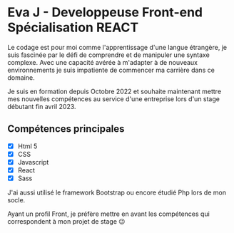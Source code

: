 # Eva J - Developpeuse Front-end Spécialisation REACT

Le codage est pour moi comme l'apprentissage d'une langue étrangère, je suis fascinée par le défi de comprendre et de manipuler une syntaxe complexe. 
Avec une capacité avérée à m'adapter à de nouveaux environnements je suis impatiente de commencer ma carrière dans ce domaine. 

Je suis en formation depuis Octobre 2022 et souhaite maintenant mettre mes nouvelles compétences au service d'une entreprise lors d'un stage débutant fin avril 2023.

## Compétences principales

- [x] Html 5
- [x] CSS
- [x] Javascript
- [x] React
- [x] Sass

J'ai aussi utilisé le framework Bootstrap ou encore étudié Php lors de mon socle.

Ayant un profil Front, je préfère mettre en avant les compétences qui correspondent à mon projet de stage :wink:


<!--
**FurAndClaws/FurAndClaws** is a ✨ _special_ ✨ repository because its `README.md` (this file) appears on your GitHub profile.

Here are some ideas to get you started:

- 🔭 I’m currently working on ...
- 🌱 I’m currently learning ...
- 👯 I’m looking to collaborate on ...
- 🤔 I’m looking for help with ...
- 💬 Ask me about ...
- 📫 How to reach me: ...
- 😄 Pronouns: ...
- ⚡ Fun fact: ...
-->


